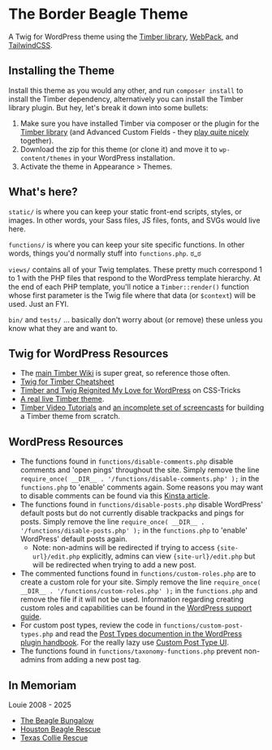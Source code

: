 
# The Border Beagle Theme

A Twig for WordPress theme using the [Timber library](https://wordpress.org/plugins/timber-library/), [WebPack](https://webpack.js.org/), and [TailwindCSS](https://tailwindcss.com/).


## Installing the Theme

Install this theme as you would any other, and run `composer install` to install the Timber dependency, alternatively you can install the Timber library plugin. But hey, let's break it down into some bullets:

1. Make sure you have installed Timber via composer or the plugin for the [Timber library](https://wordpress.org/plugins/timber-library/) (and Advanced Custom Fields - they [play quite nicely](https://timber.github.io/docs/guides/acf-cookbook/#nav) together).
2. Download the zip for this theme (or clone it) and move it to `wp-content/themes` in your WordPress installation.
3. Activate the theme in Appearance >  Themes.

## What's here?

`static/` is where you can keep your static front-end scripts, styles, or images. In other words, your Sass files, JS files, fonts, and SVGs would live here.

`functions/` is where you can keep your site specific functions. In other words, things you'd normally stuff into `functions.php`. ಠ_ಠ

`views/` contains all of your Twig templates. These pretty much correspond 1 to 1 with the PHP files that respond to the WordPress template hierarchy. At the end of each PHP template, you'll notice a `Timber::render()` function whose first parameter is the Twig file where that data (or `$context`) will be used. Just an FYI.

`bin/` and `tests/` ... basically don't worry about (or remove) these unless you know what they are and want to.

## Twig for WordPress Resources

* The [main Timber Wiki](https://github.com/jarednova/timber/wiki) is super great, so reference those often.
* [Twig for Timber Cheatsheet](http://notlaura.com/the-twig-for-timber-cheatsheet/)
* [Timber and Twig Reignited My Love for WordPress](https://css-tricks.com/timber-and-twig-reignited-my-love-for-wordpress/) on CSS-Tricks
* [A real live Timber theme](https://github.com/laras126/yuling-theme).
* [Timber Video Tutorials](http://timber.github.io/timber/#video-tutorials) and [an incomplete set of screencasts](https://www.youtube.com/playlist?list=PLuIlodXmVQ6pkqWyR6mtQ5gQZ6BrnuFx-) for building a Timber theme from scratch.

## WordPress Resources

* The functions found in `functions/disable-comments.php` disable comments and 'open pings' throughout the site. Simply remove the line `require_once( __DIR__ . '/functions/disable-comments.php' );` in the `functions.php` to 'enable' comments again. Some reasons you may want to disable comments can be found via this [Kinsta article](https://kinsta.com/blog/wordpress-disable-comments/).
* The functions found in `functions/disable-posts.php` disable WordPress' default posts but do not currently disable trackpacks and pings for posts. Simply remove the line `require_once( __DIR__ . '/functions/disable-posts.php' );` in the `functions.php` to 'enable' WordPress' default posts again.
	* Note: non-admins will be redirected if trying to access `{site-url}/edit.php` explicitly, admins can view `{site-url}/edit.php` but will be redirected when trying to add a new post.
* The commented functions found in `functions/custom-roles.php` are to create a custom role for your site. Simply remove the line `require_once( __DIR__ . '/functions/custom-roles.php' );` in the `functions.php` and remove the file if it will not be used. Information regarding creating custom roles and capabilities can be found in the [WordPress support guide](https://wordpress.org/support/article/roles-and-capabilities/).
* For custom post types, review the code in `functions/custom-post-types.php` and read the [Post Types documention in the WordPress plugin handbook](https://developer.wordpress.org/plugins/post-types/). For the really lazy use [Custom Post Type UI](https://wordpress.org/plugins/custom-post-type-ui/).
* The functions found in `functions/taxonomy-functions.php` prevent non-admins from adding a new post tag.

## In Memoriam

Louie 2008 - 2025

* [The Beagle Bungalow](https://beaglebungalow.org/)
* [Houston Beagle Rescue](https://www.houstonbeaglerescue.org/)
* [Texas Collie Rescue](http://www.texascollierescue.org/)
